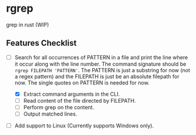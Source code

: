 # rgrep
grep in rust (WIP)

## Features Checklist

- [ ] Search for all occurrences of PATTERN in a file and print the line where
      it occur along with the line number. The command signature should be
      `rgrep FILEPATH 'PATTERN'`. The PATTERN is just a substring for now 
      (not a regex pattern) and the FILEPATH is just be an absolute filepath 
      for now. The single quotes on PATTERN is needed for now.
     - [X] Extract command arguments in the CLI.
     - [ ] Read content of the file directed by FILEPATH.
     - [ ] Perform grep on the content.
     - [ ] Output matched lines.
- [ ] Add support to Linux (Currently supports Windows only).




